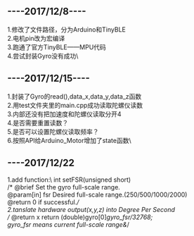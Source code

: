 ----2017/12/8----
-
1.修改了文件路径，分为Arduino和TinyBLE\
2.电机pin改为宏编译\
3.跑通了官方TinyBLE——MPU代码\
4.尝试封装Gyro没有成功\

----2017/12/15----
-
1.封装了Gyro的read(),data_x,data_y,data_z函数\
2.用test文件夹里的main.cpp成功读取陀螺仪读数\
3.内部还没有把加速度和陀螺仪读取分开4\
4.是否需要重置读数？\
5.是否可以设置陀螺仪读取频率？\
6.按照API给Arduino_Motor增加了state函数\

----2017/12/22
-
1.add function:\ 
  int setFSR(unsigned short)\
 /*   @brief      Set the gyro full-scale range.\
      @param[in]  fsr Desired full-scale range.(250/500/1000/2000)\
      @return     0 if successful.*/\
2.tanslate hardware output(x,y,z) into Degree Per Second\
 /* @return x  return (double)gyro[0]*gyro_fsr/32768;  \
                gyro_fsr  means current full-scale range&*/
